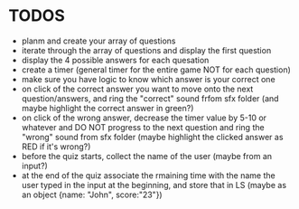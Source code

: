  # TODOS
 - planm and create your array of questions
 - iterate through the array of questions and display the first question
 - display the 4 possible answers for each quesation
 - create a timer (general timer for the entire game NOT for each question)
 - make sure you have logic to know which answer is your correct one
 - on click of the correct answer you want to move onto the next question/answers, and ring the "correct" sound frfom sfx folder (and maybe highlight the correct answer in green?)
 - on click of the wrong answer, decrease the timer value by 5-10 or whatever and DO NOT progress to the next question and ring the "wrong" sound from sfx folder (maybe highlight the clicked answer as RED if it's wrong?)
 - before the quiz starts, collect the name of the user (maybe from an input?)
 - at the end of the quiz associate the rmaining time with the name the user typed in the input at the beginning, and store that in LS (maybe as an object {name: "John", score:"23"})
